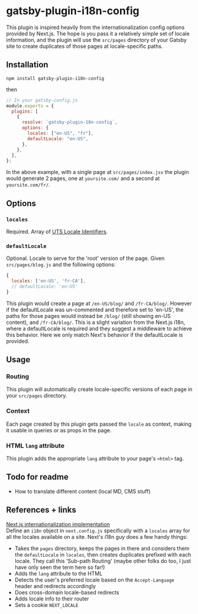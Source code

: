 # gatsby-plugin-i18n-config

This plugin is inspired heavily from the internationalization config options provided by Next.js. The hope is you pass it a relatively simple set of locale information, and the plugin will use the `src/pages` directory of your Gatsby site to create duplicates of those pages at locale-specific paths.

## Installation

```shell
npm install gatsby-plugin-i18n-config
```

then

```javascript
// In your gatsby-config.js
module.exports = {
  plugins: [
    {
      resolve: `gatsby-plugin-18n-config`,
      options: {
        locales: ["en-US", "fr"],
        defaultLocale: "en-US",
      },
    },
  ],
};
```

In the above example, with a single page at `src/pages/index.jsx` the plugin would generate 2 pages, one at `yoursite.com/` and a second at `yoursite.com/fr/`.

## Options

### `locales`

Required. Array of [UTS Locale Identifiers](https://www.unicode.org/reports/tr35/tr35-59/tr35.html#Identifiers).

### `defaultLocale`

Optional. Locale to serve for the 'root' version of the page. Given `src/pages/blog.js` and the following options:

```javascript
{
  locales: ['en-US', 'fr-CA'],
  // defaultLocale: 'en-US'
}
```

This plugin would create a page at `/en-US/blog/` and `/fr-CA/blog/`. However if the defaultLocale was un-commented and therefore set to 'en-US', the paths for those pages would instead be `/blog/` (still showing en-US content), and `/fr-CA/blog/`. This is a slight variation from the Next.js i18n, where a defaultLocale is required and they suggest a middleware to achieve this behavior. Here we only match Next's behavior if the defaultLocale is provided.

## Usage

### Routing

This plugin will automatically create locale-specific versions of each page in your `src/pages` directory.

### Context

Each page created by this plugin gets passed the `locale` as context, making it usable in queries or as props in the page.

### HTML `lang` attribute

This plugin adds the appropriate `lang` attribute to your page's `<html>` tag.

## Todo for readme

- How to translate different content (local MD, CMS stuff)

## References + links

[Next.js internationalization implementation](https://nextjs.org/docs/advanced-features/i18n-routing)<br>
Define an `i18n` object in `next.config.js` specifically with a `locales` array for all the locales available on a site.
Next's i18n guy does a few handy things:

- Takes the `pages` directory, keeps the pages in there and considers them the `defaultLocale` in `locales`, then creates duplicates prefixed with each locale. They call this 'Sub-path Routing' (maybe other folks do too, I just have only seen the term here so far!)
- Adds the `lang` attribute to the HTML
- Detects the user's preferred locale based on the `Accept-Language` header and redirects accordingly
- Does cross-domain locale-based redirects
- Adds locale info to their router
- Sets a cookie `NEXT_LOCALE`
